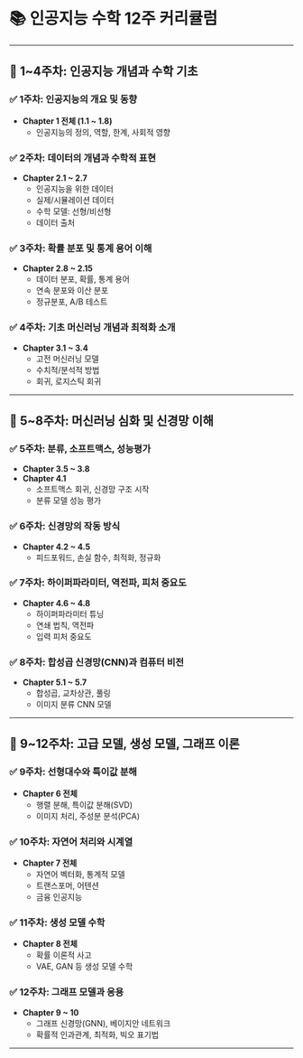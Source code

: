 # 📚 인공지능 수학 12주 커리큘럼

---

## 📅 1~4주차: 인공지능 개념과 수학 기초

### ✅ 1주차: 인공지능의 개요 및 동향
- **Chapter 1 전체 (1.1 ~ 1.8)**
  - 인공지능의 정의, 역할, 한계, 사회적 영향

### ✅ 2주차: 데이터의 개념과 수학적 표현
- **Chapter 2.1 ~ 2.7**
  - 인공지능을 위한 데이터
  - 실제/시뮬레이션 데이터
  - 수학 모델: 선형/비선형
  - 데이터 출처

### ✅ 3주차: 확률 분포 및 통계 용어 이해
- **Chapter 2.8 ~ 2.15**
  - 데이터 분포, 확률, 통계 용어
  - 연속 분포와 이산 분포
  - 정규분포, A/B 테스트

### ✅ 4주차: 기초 머신러닝 개념과 최적화 소개
- **Chapter 3.1 ~ 3.4**
  - 고전 머신러닝 모델
  - 수치적/분석적 방법
  - 회귀, 로지스틱 회귀

---

## 📅 5~8주차: 머신러닝 심화 및 신경망 이해

### ✅ 5주차: 분류, 소프트맥스, 성능평가
- **Chapter 3.5 ~ 3.8**
- **Chapter 4.1**
  - 소프트맥스 회귀, 신경망 구조 시작
  - 분류 모델 성능 평가

### ✅ 6주차: 신경망의 작동 방식
- **Chapter 4.2 ~ 4.5**
  - 피드포워드, 손실 함수, 최적화, 정규화

### ✅ 7주차: 하이퍼파라미터, 역전파, 피처 중요도
- **Chapter 4.6 ~ 4.8**
  - 하이퍼파라미터 튜닝
  - 연쇄 법칙, 역전파
  - 입력 피처 중요도

### ✅ 8주차: 합성곱 신경망(CNN)과 컴퓨터 비전
- **Chapter 5.1 ~ 5.7**
  - 합성곱, 교차상관, 풀링
  - 이미지 분류 CNN 모델

---

## 📅 9~12주차: 고급 모델, 생성 모델, 그래프 이론

### ✅ 9주차: 선형대수와 특이값 분해
- **Chapter 6 전체**
  - 행렬 분해, 특이값 분해(SVD)
  - 이미지 처리, 주성분 분석(PCA)

### ✅ 10주차: 자연어 처리와 시계열
- **Chapter 7 전체**
  - 자연어 벡터화, 통계적 모델
  - 트랜스포머, 어텐션
  - 금융 인공지능

### ✅ 11주차: 생성 모델 수학
- **Chapter 8 전체**
  - 확률 이론적 사고
  - VAE, GAN 등 생성 모델 수학

### ✅ 12주차: 그래프 모델과 응용
- **Chapter 9 ~ 10**
  - 그래프 신경망(GNN), 베이지안 네트워크
  - 확률적 인과관계, 최적화, 빅오 표기법

---
